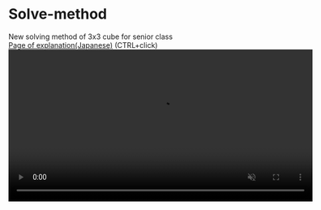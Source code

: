# Solve-method
New solving method of 3x3 cube for senior class<br>
<a href="https://noriofujii.github.io/Solve-method/ルービックキューブものぐさ法.html">Page of explanation(Japanese)</a>
(CTRL+click)
<video src="https://noriofujii.github.io/Solve-method/images/CubeGoal.mp4" width=600 height=300 controls autoplay muted loop></video>
